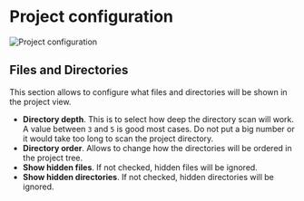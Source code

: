 # Project configuration #

![Project configuration](images/cfg-project.png)

## Files and Directories ##

This section allows to configure what files and directories will be shown in
the project view.

* **Directory depth**.  This is to select how deep the directory scan will
  work.  A value between `3` and `5` is good most cases.  Do not put a big
  number or it would take too long to scan the project directory.
* **Directory order**.  Allows to change how the directories will be ordered
  in the project tree.
* **Show hidden files**.  If not checked, hidden files will be ignored.
* **Show hidden directories**.  If not checked, hidden directories will be
  ignored.
